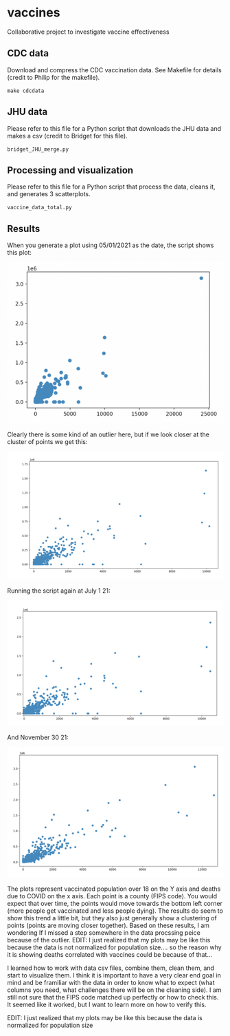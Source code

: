 # vaccines

Collaborative project to investigate vaccine effectiveness

## CDC data

Download and compress the CDC vaccination data. See Makefile for details (credit to Philip for the makefile).

```
make cdcdata
```

## JHU data

Please refer to this file for a Python script that downloads the JHU data and makes a csv (credit to Bridget for this file).

```
bridget_JHU_merge.py
```

## Processing and visualization

Please refer to this file for a Python script that process the data, cleans it, and generates 3 scatterplots. 

```
vaccine_data_total.py
```

## Results

When you generate a plot using 05/01/2021 as the date, the script shows this plot:

![Outlier](05.01.outlier.png)

Clearly there is some kind of an outlier here, but if we look closer at the cluster of points we get this:

![May](05.01.png)

Running the script again at July 1 21:

![July](07.01.png)

And November 30 21:

![November](11.30.21.png)

The plots represent vaccinated population over 18 on the Y axis and deaths due to COVID on the x axis. Each point is a county (FIPS code). You would expect that over time, the points would move towards the bottom left corner (more people get vaccinated and less people dying). The results do seem to show this trend a little bit, but they also just generally show a clustering of points (points are moving closer together). Based on these results, I am wondering If I missed a step somewhere in the data procssing peice because of the outlier. EDIT: I just realized that my plots may be like this because the data is not normalized for population size.... so the reason why it is showing deaths correlated with vaccines could be because of that...

I learned how to work with data csv files, combine them, clean them, and start to visualize them. I think it is important to have a very clear end goal in mind and be framiliar with the data in order to know what to expect (what columns you need, what challenges there will be on the cleaning side). I am still not sure that the FIPS code matched up perfectly or how to check this. It seemed like it worked, but I want to learn more on how to verify this.

EDIT: I just realized that my plots may be like this because the data is normalized for population size
